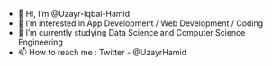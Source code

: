 - 👋 Hi, I’m @Uzayr-Iqbal-Hamid
- 👀 I’m interested in App Development / Web Development / Coding
- 🌱 I’m currently studying Data Science and Computer Science Engineering 
- 📫 How to reach me : Twitter - @UzayrHamid

<!---
Uzayr-Iqbal-Hamid/Uzayr-Iqbal-Hamid is a ✨ special ✨ repository because its `README.md` (this file) appears on your GitHub profile.
You can click the Preview link to take a look at your changes.
--->
